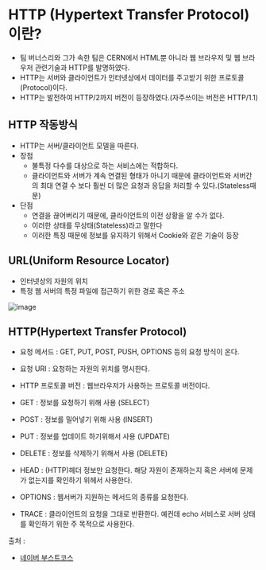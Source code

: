 # HTTP (Hypertext Transfer Protocol)이란?

+ 팀 버너스리와 그가 속한 팀은 CERN에서 HTML뿐 아니라 웹 브라우저 및 웹 브라우저 관련기술과 HTTP를 발명하였다.
+ HTTP는 서버와 클라이언트가 인터넷상에서 데이터를 주고받기 위한 프로토콜(Protocol)이다.
+ HTTP는 발전하여 HTTP/2까지 버전이 등장하였다.(자주쓰이는 버전은 HTTP/1.1)


## HTTP 작동방식

+ HTTP는 서버/클라이언트 모델을 따른다.
+ 장점
    - 불특정 다수를 대상으로 하는 서비스에는 적합하다.
    - 클라이언트와 서버가 계속 연결된 형태가 아니기 때문에 클라이언트와 서버간의 최대 연결 수 보다 훨씬 더 많은 요청과 응답을 처리할 수 있다.(Stateless때문)
+ 단점
    - 연결을 끊어버리기 때문에, 클라이언트의 이전 상황을 알 수가 없다.
    - 이러한 상태를 무상태(Stateless)라고 말한다
    - 이러한 특징 때문에 정보를 유지하기 위해서 Cookie와 같은 기술이 등장

## URL(Uniform Resource Locator)
    
+ 인터넷상의 자원의 위치
+ 특정 웹 서버의 특정 파일에 접근하기 위한 경로 혹은 주소


![image](https://cphinf.pstatic.net/mooc/20180119_25/1516354290022wUY3x_PNG/http_-_.PNG)


## HTTP(Hypertext Transfer Protocol)

+ 요청 메서드 : GET, PUT, POST, PUSH, OPTIONS 등의 요청 방식이 온다.
+ 요청 URI : 요청하는 자원의 위치를 명시한다.
+ HTTP 프로토콜 버전 : 웹브라우저가 사용하는 프로토콜 버전이다.


+ GET : 정보를 요청하기 위해 사용 (SELECT)
+ POST : 정보를 밀어넣기 위해 사용 (INSERT)
+ PUT : 정보를 업데이트 하기위해서 사용 (UPDATE)
+ DELETE : 정보를 삭제하기 위해서 사용 (DELETE)
+ HEAD : (HTTP)헤더 정보만 요청한다. 해당 자원이 존재하는지 혹은 서버에 문제가 없는지를 확인하기 위헤서 사용한다.
+ OPTIONS : 웹서버가 지원하는 메서드의 종류를 요청한다.
+ TRACE : 클라이언트의 요청을 그대로 반환한다. 예컨데 echo 서비스로 서버 상태를 확인하기 위한 주 목적으로 사용한다.


출처 : 
+ [네이버 부스트코스](https://www.edwith.org/boostcourse-web/lecture/16661/)